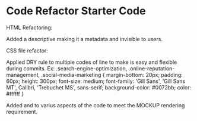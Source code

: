 # Code Refactor Starter Code

HTML Refactoring:

Added a descriptive <title> making th epage accessible to widest variety of users and enhancing search engine optimization. 

Added alt attributes to img & scr to accessiblity  important to screen readers and other assistive technologies and can also imporve search engine rankings for websites. 

Changed <h2> to <h4> on the bottome linen making it sequestial in <h1> to <h6>, impriving page rendering.

Added HTML attributes at the <head> such as  <meta http-equiv="X-UA-compatible" content="IE=edge"/>
    <meta name="viewpoint" content="width=device-width,initial scale=1.0"/> to add metadata that helps the broweser render the page correctly.

Added <title> to the line of code labeled with .footer, "<title> <h4>Made with ❤️️ by Horiseon</h4>, &copy; 2023 Horiseon Social Solution Services, Inc." </title> making it a metadata and invisible to users. 

CSS file refactor:

Applied DRY rule to multiple codes of line to make is easy and flexible during commits. Ex:
.search-engine-optimization,
.online-reputation-management,
.social-media-marketing {
    margin-bottom: 20px;
    padding: 60px;
    height: 300px;
    font-size: medium;
    font-family: 'Gill Sans', 'Gill Sans MT', Calibri, 'Trebuchet MS', sans-serif;
    background-color: #0072bb;
    color: #ffffff 
}

Added <padding> and <margin> to varius aspects of the code to meet the MOCKUP rendering requirement. 
